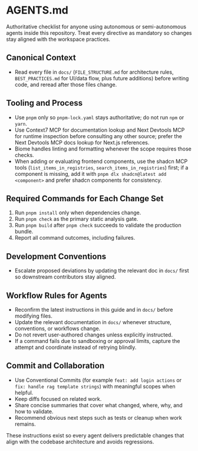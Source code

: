 # AGENTS.md

Authoritative checklist for anyone using autonomous or semi-autonomous agents inside this repository. Treat every directive as mandatory so changes stay aligned with the workspace practices.

## Canonical Context

- Read every file in `docs/` (`FILE_STRUCTURE.md` for architecture rules, `BEST_PRACTICES.md` for UI/data flow, plus future additions) before writing code, and reread after those files change.

## Tooling and Process

- Use `pnpm` only so `pnpm-lock.yaml` stays authoritative; do not run `npm` or `yarn`.
- Use Context7 MCP for documentation lookup and Next Devtools MCP for runtime inspection before consulting any other source; prefer the Next Devtools MCP docs lookup for Next.js references.
- Biome handles linting and formatting whenever the scope requires those checks.
- When adding or evaluating frontend components, use the shadcn MCP tools (`list_items_in_registries`, `search_items_in_registries`) first; if a component is missing, add it with `pnpm dlx shadcn@latest add <component>` and prefer shadcn components for consistency.

## Required Commands for Each Change Set

1. Run `pnpm install` only when dependencies change.
2. Run `pnpm check` as the primary static analysis gate.
3. Run `pnpm build` after `pnpm check` succeeds to validate the production bundle.
4. Report all command outcomes, including failures.

## Development Conventions

- Escalate proposed deviations by updating the relevant doc in `docs/` first so downstream contributors stay aligned.

## Workflow Rules for Agents

- Reconfirm the latest instructions in this guide and in `docs/` before modifying files.
- Update the relevant documentation in `docs/` whenever structure, conventions, or workflows change.
- Do not revert user-authored changes unless explicitly instructed.
- If a command fails due to sandboxing or approval limits, capture the attempt and coordinate instead of retrying blindly.

## Commit and Collaboration

- Use Conventional Commits (for example `feat: add login actions` or `fix: handle rag template strings`) with meaningful scopes when helpful.
- Keep diffs focused on related work.
- Share concise summaries that cover what changed, where, why, and how to validate.
- Recommend obvious next steps such as tests or cleanup when work remains.

These instructions exist so every agent delivers predictable changes that align with the codebase architecture and avoids regressions.
